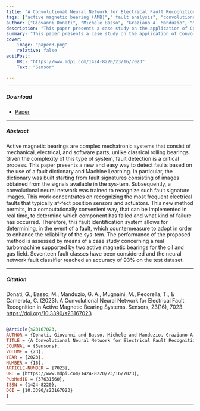 ```yaml
---
title: "A Convolutional Neural Network for Electrical Fault Recognition in Active Magnetic Bearing Systems" 
tags: ["active magnetic bearing (AMB)"," fault analysis", "convolutional neural networks"]
author: ["Giovanni Donati", "Michele Basso", "Graziano A. Manduzio", "Marco Mugnaini", "Tommaso Pecorella" , "Chiara Camerota"]
description: "This paper presents a case study on the application of Convolutional Neural Networks (CNNs) for the recognition of electrical faults in Active Magnetic Bearing systems. Published in the Sensors, 2023." 
summary: "This paper presents a case study on the application of Convolutional Neural Networks (CNNs) for the recognition of electrical faults in Active Magnetic Bearing systems." 
cover:
    image: "paper3.png"
    relative: false
editPost:
    URL: "https://www.mdpi.com/1424-8220/23/16/7023"
    Text: "Sensor"

---
```


---

##### Download

+ [Paper](paper3.pdf)

---

##### Abstract

Active magnetic bearings are complex mechatronic systems that consist of mechanical, electrical, and software parts, unlike classical rolling bearings. Given the complexity of this type of system, fault detection is a critical process. This paper presents a new and easy way to detect faults based on the use of a fault dictionary and Machine Learning. In particular, the dictionary was built starting from fault signatures consisting of images obtained from the signals available in the sys-tem. Subsequently, a convolutional neural network was trained to recognize such fault signature images. This work concentrates on recognizing the most frequent electrical faults that typically af-fect position sensors and actuators.  This new method permits, in a computationally convenient way, that can be implemented in real time, to determine which component has failed and what kind of failure has occurred. Therefore, this fault identification system allows for determining, in the event of a fault, which countermeasure to adopt in order to enhance the reliability of the sys-tem. The performance of the proposed method is assessed by means of a case study concerning a real turbomachine supported by two active magnetic bearings for the oil and gas field. Seventeen fault classes have been considered and the neural network fault classifier reached an accuracy of 93% on the test dataset.

---

##### Citation

Donati, G., Basso, M., Manduzio, G. A., Mugnaini, M., Pecorella, T., & Camerota, C. (2023). A Convolutional Neural Network for Electrical Fault Recognition in Active Magnetic Bearing Systems. Sensors, 23(16), 7023. https://doi.org/10.3390/s23167023

```BibTeX

@Article{s23167023,
AUTHOR = {Donati, Giovanni and Basso, Michele and Manduzio, Graziano A. and Mugnaini, Marco and Pecorella, Tommaso and Camerota, Chiara},
TITLE = {A Convolutional Neural Network for Electrical Fault Recognition in Active Magnetic Bearing Systems},
JOURNAL = {Sensors},
VOLUME = {23},
YEAR = {2023},
NUMBER = {16},
ARTICLE-NUMBER = {7023},
URL = {https://www.mdpi.com/1424-8220/23/16/7023},
PubMedID = {37631560},
ISSN = {1424-8220},
DOI = {10.3390/s23167023}
}

```

---
